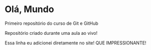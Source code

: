 # Olá, Mundo
 Primeiro repositório do curso de Git e GitHub

Repositório criado durante uma aula ao vivo!

Essa linha eu adicionei diretamente no site! QUE IMPRESSIONANTE! 
